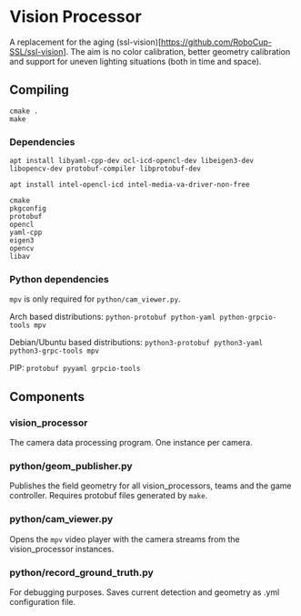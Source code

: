 # Vision Processor
A replacement for the aging (ssl-vision)[https://github.com/RoboCup-SSL/ssl-vision].
The aim is no color calibration, better geometry calibration and support for uneven lighting situations (both in time and space).


## Compiling

    cmake .
    make

### Dependencies

    apt install libyaml-cpp-dev ocl-icd-opencl-dev libeigen3-dev libopencv-dev protobuf-compiler libprotobuf-dev

    apt install intel-opencl-icd intel-media-va-driver-non-free

    cmake
    pkgconfig
    protobuf
    opencl
    yaml-cpp
    eigen3
    opencv
    libav

### Python dependencies

`mpv` is only required for `python/cam_viewer.py`.

Arch based distributions: `python-protobuf python-yaml python-grpcio-tools mpv`

Debian/Ubuntu based distributions: `python3-protobuf python3-yaml python3-grpc-tools mpv`

PIP: `protobuf pyyaml grpcio-tools`


## Components

### vision_processor
The camera data processing program. One instance per camera.

### python/geom_publisher.py
Publishes the field geometry for all vision_processors, teams and the game controller.
Requires protobuf files generated by `make`.

### python/cam_viewer.py
Opens the `mpv` video player with the camera streams from the vision_processor instances.

### python/record_ground_truth.py
For debugging purposes. Saves current detection and geometry as .yml configuration file.
